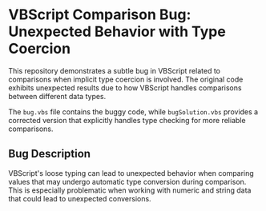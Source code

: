 # VBScript Comparison Bug: Unexpected Behavior with Type Coercion

This repository demonstrates a subtle bug in VBScript related to comparisons when implicit type coercion is involved.  The original code exhibits unexpected results due to how VBScript handles comparisons between different data types.

The `bug.vbs` file contains the buggy code, while `bugSolution.vbs` provides a corrected version that explicitly handles type checking for more reliable comparisons.

## Bug Description

VBScript's loose typing can lead to unexpected behavior when comparing values that may undergo automatic type conversion during comparison.  This is especially problematic when working with numeric and string data that could lead to unexpected conversions.